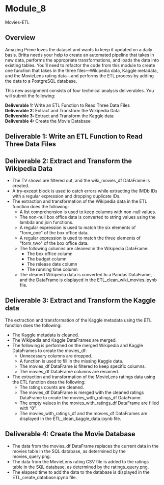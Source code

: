 # Module_8
Movies-ETL

## Overview
Amazing Prime loves the dataset and wants to keep it updated on a daily basis. Britta needs your help to create an automated pipeline that takes in new data, performs the appropriate transformations, and loads the data into existing tables. You’ll need to refactor the code from this module to create one function that takes in the three files—Wikipedia data, Kaggle metadata, and the MovieLens rating data—and performs the ETL process by adding the data to a PostgreSQL database.

This new assignment consists of four technical analysis deliverables. You will submit the following:

**Deliverable 1:** Write an ETL Function to Read Three Data Files<br>
**Deliverable 2:** Extract and Transform the Wikipedia Data<br>
**Deliverable 3:** Extract and Transform the Kaggle data<br>
**Deliverable 4:** Create the Movie Database<br>


## Deliverable 1: Write an ETL Function to Read Three Data Files

## Deliverable 2: Extract and Transform the Wikipedia Data
- The TV shows are filtered out, and the wiki_movies_df DataFrame is created. 
- A try-except block is used to catch errors while extracting the IMDb IDs with a regular expression and dropping duplicate IDs.
- The extraction and transformation of the Wikipedia data in the ETL function does the following:
  - A list comprehension is used to keep columns with non-null values.
  - The non-null box office data is converted to string values using the lambda and join functions.
  - A regular expression is used to match the six elements of "form_one" of the box office data. 
  - A regular expression is used to match the three elements of "form_two" of the box office data. 
  - The following columns are cleaned in the Wikipedia DataFrame: 
    - The box office column
    - The budget column
    - The release date column
    - The running time column
   - The cleaned Wikipedia data is converted to a Pandas DataFrame, and the DataFrame is displayed in the ETL_clean_wiki_movies.ipynb file.

## Deliverable 3: Extract and Transform the Kaggle data
The extraction and transformation of the Kaggle metadata using the ETL function does the following:
  - The Kaggle metadata is cleaned. 
  - The Wikipedia and Kaggle DataFrames are merged.
  - The following is performed on the merged Wikipedia and Kaggle DataFrames to create the movies_df:
    - Unnecessary columns are dropped.
    - A function is used to fill in the missing Kaggle data.
    - The movies_df DataFrame is filtered to keep specific columns.
    - The movies_df DataFrame columns are renamed.
- The extraction and transformation of the MovieLens ratings data using the ETL function does the following:
  - The ratings counts are cleaned. 
  - The movies_df DataFrame is merged with the cleaned ratings DataFrame to create the movies_with_ratings_df DataFrame.
  - The empty values in the movies_with_ratings_df DataFrame are filled with “0”.
  - The movies_with_ratings_df and the movies_df DataFrames are displayed in the ETL_clean_kaggle_data.ipynb file.

## Deliverable 4: Create the Movie Database
- The data from the movies_df DataFrame replaces the current data in the movies table in the SQL database, as determined by the movies_query.png.
- The data from the MovieLens rating CSV file is added to the ratings table in the SQL database, as determined by the ratings_query.png. 
- The elapsed time to add the data to the database is displayed in the ETL_create_database.ipynb file.
